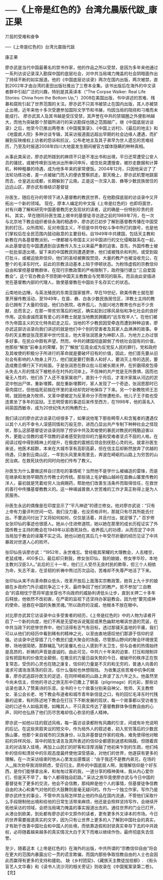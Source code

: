 # ──《上帝是红色的》台湾允晨版代跋_康正果

丌屈的受难和奋争

──《上帝是红色的》台湾允晨版代跋

康正果

廖亦武是当代中国最著名的禁书作家，他的作品之所以受禁，是因为多年来他通过一系列访谈记录深入勘探中国的底层社会，对中共当局竭力掩盖的社会阴暗面作出了持续不断的如实报道。他的《中国底层访谈录》两次在国内出版，两次被禁，直到2002年才由台湾的麦田出版社推出了三卷本全集。该书出版后在海外的中文读者群中引起广泛的兴趣，特别是其英译本（“The Corpse Walker: Real Life Stories: China from the Bottom Up,”）2008在美国出版，书中讲述的苦难、残暴和腐败引起了世界范围的关注。廖亦武不只其书被禁止在国内出版，其人亦被禁止出境，近年来他十多次受邀参加国际文学节和书展，均因当局的阻挠和刁难而未能成行。 廖亦武其人及其书越是受压受禁，其声誉在中共的禁锢圈之外便影响越大，而他为突破那个禁锢所进行的采访勘探也随之范围越广。继《中国底层访谈录》之后，他至今已推出两卷本《中国冤案录》、《中国上访村》、《最后的地主》和《地震疯人院》多种访谈专辑，其采访报道面远超出早期的社会边缘人遭遇，而扩展到反映维权上访者的怨诉和抗议，公布老地主及其子弟早为世人遗忘的苦难经历，乃至及时报道2008年四川大地震发生期间被官方媒体隐瞒的种种真相。

从事此类采访，廖亦武所踫到的麻烦不只是不准出书和出境，平日还常遭受公安人员的骚扰，或被传唤到当地派出所审问申斥，或住处突遭搜查，被抄走数据和计算机，种种粗暴的待遇，成为他多年来的家常便饭。2004年12月，只因他采访了了法轮功练功者，差一点被破门而入的便衣警察抓走。那天晚上，廖亦武机警地跳窗而去，仓皇逃出成都，长期躲到了云南。正是这一次深入苗、彝等少数民族居住的边远山区，廖亦武有缘结识基督徒

孙医生，随后在孙的带领下进入基督教的教民世界，在他勘探底层的访谈录中又开拓出一个新的领域。 现在，廖本人编定的中文版《上帝是红色的》也即将面世，对有兴趣了解和研究中国基督教历史及现状的读者，这的确是一份特别珍贵的资料。 其实，早在随同孙医生踏上艰辛的基督徒寻访途之前的1989年7月，在一次与北京地下教会组织者徐永海的相遇中，廖亦武已初步了解到基督教传播在中国受到的打压。众所周知，反对帝国主义，不但是中共夺权斗争中所打的旗号，也是他们掌权后在全民范围内鼓动敌意的主要目标。自1949年中共建国，包括天主教和新教在内各基督教派别，一律都被与帝国主义对中国进行的文化侵略联系在一起，从此基督徒在中国遭遇到自该教传入东土以来最严重的迫害。首先，外国传教士被一批批驱逐出境，留下来的中国教民则遭遇更惨，他们或被残杀和判刑，或受到殴打批斗，或被迫放弃信仰，他们的圣经被撕毁焚烧，大量的教产也被没收充公，在整个的毛泽东时代，前此的宗教活动基本上陷于停顿状态。为粉饰虚假的宗教信仰自由和掌控基督教群体，在现行宗教政策的严格限制下，政府强行建立“三自爱国教会”。这个官办教会不但割断中国天主教教会与梵蒂冈的联系，而且由此安插进党在基督教内部的代理人，致使基督教在中国处于名存实亡的状态。

云南地处边陲，与英法殖民的东南亚国家接界，早在19世纪，欧美传教士就在那里开展传教活动，至1949年，在苗、彝、白各少数民族居住区，洋教士主持的教会已拥有了大量的信徒。他们办医院，收养孤儿，为振兴地方教育也作出不少贡献，总而言之，在那一带贫穷落后的地区，确实起到过移风易俗和净化社会的良好作用。这些虔诚而富有爱心的洋教士就是当地教民拥戴的“远东牧羊人”。在他们被作为帝国主义的文化特务赶走之后，当地的不少教民因受牵连而遭到种种迫害，廖亦武这部访谈录向我们讲述的就是他们中个别的受害者及其家人血淋淋的故事。幸存的天主教徒张茂恩家中世代信主，他大哥张润恩身为神职人员，为地方上办过很多好事，在民众中颇有声望。然而，中共的建国彻底颠倒了传统社会固有的价值，他那些“解放”前奉主的荣耀，到了“解放”后竟全成为反党反人民的罪行。党和政府及其唆使的积极分子所进行的革命就是要破坏旧有的价值，因此，他们首先要从旧社会有影响的人物身上开刀，他们就是要打倒善人和好人，要消灭上帝的选民，要造成撒旦横行天下的局面。于是张润恩在群众批斗后被长期关押，在折磨得皮包骨头失去人形的情况下被枪杀在村外的河岸上。不信神的共产党是无所畏惧，因而也毫无人性的，他们杀了人还不准家属收尸，直到十个月后，才准许家属从河边的淤泥中刨出尸体，重新埋葬。就在重新埋葬时，家人发现了一个奇迹，张润恩那时已骨肉腐烂，但他临死前揣在怀里的圣经却完好地保存了下来。另一个新教牧师王志明，就因他身为牧师，文革中便被定为反革命分子而惨遭枪杀。他儿子王子胜也受连累坐了多年的监狱。王志明受害的事迹后来传至西方，在1998年，他的英名入祠英国西敏寺，成为20世纪伟大的殉教烈士。

我们读过的廖亦武访谈录已经很多了，如果说他笔下那些畸零人和含冤者的遭遇仅以其个人的不幸令人深感同情和万般无奈，进而凸显出共产专制下种种社会之怪现状，那么这部基督徒访谈录则除了控诉中共及其唆使的暴民对教民的残酷迫害以外，更能让信教的或不信教的读者感受到信仰的力量和受难者坚贞不屈的人格，在阅读过程中得到精神上的提升，在极度的震撼后领会到抚慰心灵的光。就拿孙医生来说，他医术超群，本来在大城市享有高职高薪，但在信主后却断然放弃了优越的待遇，只身到云南山区，一年到头风里来雨里去，奔波在崎岖的山路上为穷苦的山民治病，在救死扶伤的同时向他们传布了教义。

孙医生为什么要做这样自讨苦吃的事情呢？当然他不是学什么被编造的雷锋，而是在继承和发扬早期西方传教士的传统。那些骑上毛驴翻山越岭在苗彝山寨里传教的洋人，最初就是凭着给穷人治病赐药，帮助他们改善生活条件而取得信任，在救世的善行中传播基督教教义的。这一种竭诚普救人世苦难的工作才真正称得上是为人民服务。

孙医生永远的偶像是在印度显示了“平凡神迹”的德兰修女。他对廖亦武说：“只有上帝有力量评判世间一切，我们没力量，也没资格评判，那就只有尽其所能去付出。不要追问付出了又将如何如何，仅仅是活着，并且付出，就足够了。” 百岁修女张印仙的事迹也很感人。她从小住进修道院，她以她在那里的成长历程证实了外国传教士主持的教会在1949年以前救死扶伤，收养孤儿的功德，从而否定了中共当局加于教会的诬蔑不实之词。她也以她在其后几十年受尽折磨的经历见证了中共暴政对世道人心的败坏。

张印仙告诉廖亦武：“1952年，永世难忘。曾经极其荣耀的大理教会，人去楼空，老鼠成堆，400多口，最后却只剩我，修女张印仙，我的娘娘，修女李华珍，本地主教刘汉臣3人。”此后的三十一年，他们三人受尽无良村民的欺辱，但三个人相依为命，矢志不渝，在坚韧的祈祷中熬过历次运动，苦难却不失尊严地活了下来。

张印仙从来不向革命群众低头，改革开放后上面落实宗教政策，她背上九十岁的娘娘在乡政府门外示威抗争近三十天，最终争回了他们的教产。拒不参加“三自教会”的袁相忱宁愿将牢底坐穿也不向政府的威胁利诱低头让步，直到关押二十多年后释放，他依然不改初衷，在严密的监视下还坚持办家庭教会。因为他“要完成神的使命，拯救在中国的失散灵魂。”所以政府的淫威，他根本不放在眼中。

对比廖亦武其它访谈录中众多受害者的经历，《上帝是红色的》中的人物为读者开启了一个新的向度，他们不再是无望地诉说冤屈或黑色幽默地嘲讽世道的荒诞，在中共当政下的悲惨世界中，他们活得有志气有目标，透过那铺天盖地的平庸，我们可以从他们的经历中看到稀有的精神之光，以至由衷地感叹他们那源于信仰的坚强。访谈录中还穿插了几个教民们盛大聚会的场面，尽管那山野间的聚会环境很芜秽，场地很简陋，那群蝇乱飞的圣餐礼也让人感到不太卫生，但与会者的热情始终是高昂的，祈祷的声音是虔诚的。由此可见，中共六十年来的迫害、打压和限制并没有把固有的价值完全颠倒，在撒旦的力量日益失势的今日，被破坏的秩序正在恢复常态，受伤的心灵也在随之康复，信仰的力量是不灭的和无穷的，普通人向善的渴求可谓浩浩荡荡的巨流，任什么强权也休想阻挡。 为收集这些苦难中抗争的故事，廖亦武追踪孙医生的足迹，在同样崎岖的山路上奔波了五六年之久。他虽然至今尚未信主，但他的寻访之旅无形中已撒上了朝圣（pilgrimage）的光彩，那些访谈录也谱入了赞美诗的乐音。全书的十七个故事分别来自神父、牧师、天主教修女、圣公会长老、地下教会布道者和城市青年新信徒之口，有的回忆毛泽东时代残暴的迫害，有的陈述地下教会在打压下不断发展的现状，每一个故事都以受访者生动的口述令人如临其境，如睹其人，不只真实传达了基督教群体争信教自由的心声，同时也弘扬了他们历尽苦难却信心弥坚的感人精神。

廖亦武一如他以往的叙述风格，每一篇访谈录都附有风趣的引言，间或有补充说明的后记。在这些夹叙夹议的短文中，作为局外人的叙述者，初入贫穷落后的少数民族山寨，他那个来自城市的汉族身份，以及非基督徒作家的视角，难免使得他对眼前的异样风俗，耳中的陌生语言及其所表述的信仰全都感到迷惑和隔膜。但随着宾主的对话渐入佳境，再加上山民们的好客和淳厚消融了他初来乍到的生疏，他们纯朴的信仰和清贫中的乐观态度最终使他深受感染，对他们的世界，他遂获有更多的理解。在一次采访结束时他从心里发出感慨说：“由于我还不是教内弟兄，在场的人„„挨次劝导我消除顾虑，受召归主。质朴的中国底层人啊，我理解信仰是个好东西，是你们能够拿出来，和匆匆过客的我，一道分享的精神美味，我从内心爱你们，但是天不早了，每个人都得独自赶路。” 采访之旅毕竟使廖亦武与今日中国的基督徒有了更多的交流，他会不会信教，那纯粹是他个人的事情，但基督徒争信教自由的决心和勇气对他的巨大鼓舞则是毫无疑问的。作为一个独立作家，写作乃是廖亦武终生的事业，不管中共当局怎样禁止他的作品在国内流通，不管他们采取什么手段限制他出境和给他的日常生活带来麻烦，他还是会照样坚持写作，会继续开拓他采访的领域，会把当局竭力掩盖的事实报道出去的。通往世界的门业已打开，从港台到欧美，到处都有廖亦武中文原作的读者，更有更多外文译本的市场。今日的世界需要报道真实的文字，因为只有让世界上更多的人了解到中国社会的真实，才有助于改善中国社会和中国人的处境，而依靠造假和封锁真实幸存下去的中共政权，必将随着越来越多的真实情况大白于天下而难以继续作伪，最终彻底失去信誉。

至少，随着这本《上帝是红色的》在海外的出版，中共所谓的“宗教信仰自由”将会在更大的范围内暴露出它一贯的谎言欺骗，而国内那些争取信教自由的人士也会因此而赢得有更多的支持和援助。 缺《乡村团契》、《藏族天主教徒加伯额》. 《街头盲艺人文华春》和《读书人流沙河的相关旁证》则收录在《中国冤案录第二卷》。 【完】